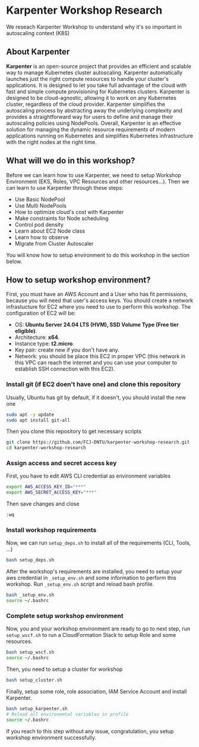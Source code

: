 # Karpenter Workshop Research

We reseach Karpenter Workshop to understand why it's so important in autoscaling context (K8S)

## About Karpenter

**Karpenter** is an open-source project that provides an efficient and scalable way to manage Kubernetes cluster autoscaling. Karpenter automatically launches just the right compute resources to handle your cluster's applications. It is designed to let you take full advantage of the cloud with fast and simple compute provisioning for Kubernetes clusters. Karpenter is designed to be cloud-agnostic, allowing it to work on any Kubernetes cluster, regardless of the cloud provider. Karpenter simplifies the autoscaling process by abstracting away the underlying complexity and provides a straightforward way for users to define and manage their autoscaling policies using NodePools. Overall, Karpenter is an effective solution for managing the dynamic resource requirements of modern applications running on Kubernetes and simplifies Kubernetes infrastructure with the right nodes at the right time.

## What will we do in this workshop?

Before we can learn how to use Karpenter, we need to setup Workshop Environment (EKS, Roles, VPC Resources and other resources...). Then we can learn to use Karpenter through these steps:

- Use Basic NodePool
- Use Multi NodePools
- How to optimize cloud's cost with Karpenter
- Make constraints for Node scheduling
- Control pod density
- Learn about EC2 Node class
- Learn how to observe
- Migrate from Cluster Autoscaler

You will know how to setup environment to do this workshop in the section below.

## How to setup workshop environment?

First, you must have an AWS Account and a User who has fit permissions, because you will need that user's access keys. You should create a network infrastucture for EC2 where you need to use to perform this workshop. The configuration of EC2 will be:

- OS: **Ubuntu Server 24.04 LTS (HVM), SSD Volume Type (Free tier eligible)**.
- Architecture: **x64**.
- Instance type: **t2.micro**.
- Key pair: create new if you don't have any.
- Network: you should be place this EC2 in proper VPC (this network in this VPC can reach the internet and you can use your computer to establish SSH connection with this EC2).

### Install git (if EC2 doen't have one) and clone this repository

Usually, Ubuntu has git by default, if it doesn't, you should install the new one

```bash
sudo apt -y update
sudo apt install git-all
```

Then you clone this repository to get necessary scripts

```bash
git clone https://github.com/FCJ-DNTU/karpenter-workshop-research.git
cd karpenter-workshop-research
```

### Assign access and secret access key

First, you have to edit AWS CLI credential as environment variables

```bash
export AWS_ACCESS_KEY_ID="***"
export AWS_SECRET_ACCESS_KEY="***"
```

Then save changes and close

```bash
:wq
```

### Install workshop requirements

Now, we can run `setup_deps.sh` to install all of the requirements (CLI, Tools, ...)

```bash
bash setup_deps.sh
```

After the workshop's requirements are installed, you need to setup your aws credential in `_setup_env.sh` and some information to perform this workshop. Run `_setup_env.sh` script and reload bash profile.

```bash
bash _setup_env.sh
source ~/.bashrc
```

### Complete setup workshop environment

Now, you and your workshop environment are ready to go to next step, run `setup_wscf.sh` to run a CloudFormation Stack to setup Role and some resources.

```bash
bash setup_wscf.sh
source ~/.bashrc
```

Then, you need to setup a cluster for workshop

```bash
bash setup_cluster.sh
```

Finally, setup some role, role association, IAM Service Account and install Karpenter.

```bash
bash setup_karpenter.sh
# Reload all environemtal variables in profile
source ~/.bashrc
```

If you reach to this step without any issue, congratulation, you setup workshop environment successfully.
